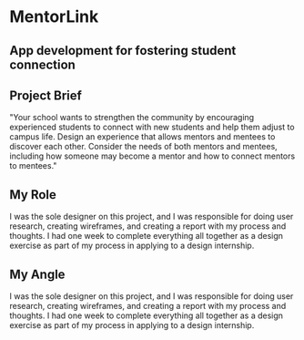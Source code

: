 <h1>MentorLink</h1>
<h2>App development for fostering student connection</h2>

<p>
<h2>Project Brief</h2>
<body>"Your school wants to strengthen the community by encouraging experienced students to connect with new students and help them adjust to campus life. Design an experience that allows mentors and mentees to discover each other. Consider the needs of both mentors and mentees, including how someone may become a mentor and how to connect mentors to mentees."</body>
</p>

<p>
<h2>My Role</h2>
<body>I was the sole designer on this project, and I was responsible for doing user research, creating wireframes, and creating a report with my process and thoughts. I had one week to complete everything all together as a design exercise as part of my process in applying to a design internship. </body>
</p>

<p>
<h2>My Angle</h2>
<body>I was the sole designer on this project, and I was responsible for doing user research, creating wireframes, and creating a report with my process and thoughts. I had one week to complete everything all together as a design exercise as part of my process in applying to a design internship. </body>
</p>

